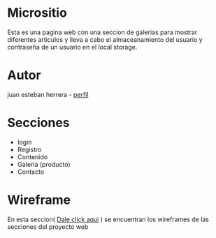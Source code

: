 # Micrositio

Esta es una pagina web con una seccion de galerias para mostrar diferentes articulos y lleva a cabo el almaceanamiento del usuario y contraseña de un usuario en el
local storage.

# Autor
juan esteban herrera - [ perfil ](https://github.com/juanesherrera21)

# Secciones
* login
* Registro
* Contenido
* Galeria (producto)
* Contacto

# Wireframe
En esta seccion( [Dale click aqui](https://github.com/juanesherrera21/proyect/tree/master/wireframes) ) se encuentran los wireframes de las secciones del proyecto web

